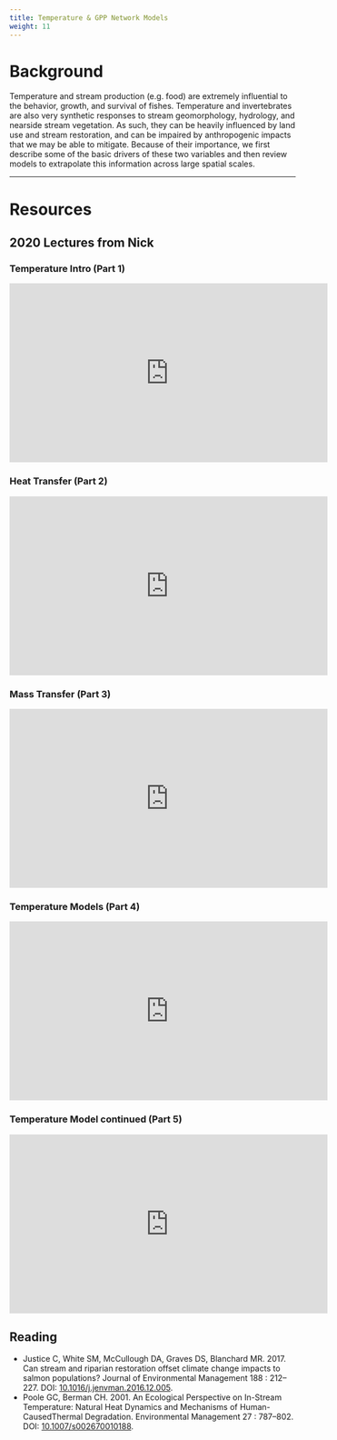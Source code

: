 ```yaml
---
title: Temperature & GPP Network Models
weight: 11
---
```


# Background

Temperature and stream production (e.g. food) are extremely influential to the behavior, growth, and survival of fishes.  Temperature and invertebrates are also very synthetic responses to stream geomorphology, hydrology, and nearside stream vegetation.  As such, they can be heavily influenced by land use and stream restoration, and can be impaired by anthropogenic impacts that we may be able to mitigate. Because of their importance, we first describe some of the basic drivers of these two variables and then review models to extrapolate this information across large spatial scales.  

------

# Resources

## 2020 Lectures from Nick
### Temperature Intro (Part 1)
<div class="responsive-embed">
<iframe width="560" height="315" src="https://www.youtube.com/embed/J37D3LipAL4" frameborder="0" allow="accelerometer; autoplay; encrypted-media; gyroscope; picture-in-picture" allowfullscreen></iframe>
</div>

### Heat Transfer (Part 2)
<div class="responsive-embed">
<iframe width="560" height="315" src="https://www.youtube.com/embed/M1AdZCFJ8gM" frameborder="0" allow="accelerometer; autoplay; encrypted-media; gyroscope; picture-in-picture" allowfullscreen></iframe>
</div>

### Mass Transfer (Part 3)
<div class="responsive-embed">
<iframe width="560" height="315" src="https://www.youtube.com/embed/z-MioX_-KfQ" frameborder="0" allow="accelerometer; autoplay; encrypted-media; gyroscope; picture-in-picture" allowfullscreen></iframe>
</div>

### Temperature Models (Part 4)
<div class="responsive-embed">
<iframe width="560" height="315" src="https://www.youtube.com/embed/aokPwPKSoVs" frameborder="0" allow="accelerometer; autoplay; encrypted-media; gyroscope; picture-in-picture" allowfullscreen></iframe>
</div>

### Temperature Model continued (Part 5)
<div class="responsive-embed">
<iframe width="560" height="315" src="https://www.youtube.com/embed/SLgZFEKfQO4" frameborder="0" allow="accelerometer; autoplay; encrypted-media; gyroscope; picture-in-picture" allowfullscreen></iframe>
</div>


## Reading

- <a href="https://s3-us-west-2.amazonaws.com/etalweb.joewheaton.org/Courses/Ecohydraulic/2020/Reading/Justice+etal+17+EnvirManage+riparian+restorati.pdf"><i class="fa fa-file-pdf-o" aria-hidden="true"></i></a> Justice C, White SM, McCullough DA, Graves DS, Blanchard MR. 2017. Can stream and riparian restoration offset climate change impacts to salmon populations?  Journal of Environmental Management 188 : 212–227. DOI: [10.1016/j.jenvman.2016.12.005](https://dx.doi.org/10.1016/j.jenvman.2016.12.005).
- <a href="https://s3-us-west-2.amazonaws.com/etalweb.joewheaton.org/Courses/Ecohydraulic/2020/Reading/Poole+Berman+EnvMang01.pdf"><i class="fa fa-file-pdf-o" aria-hidden="true"></i></a> Poole GC, Berman CH. 2001. An Ecological Perspective on In-Stream Temperature: Natural Heat Dynamics and Mechanisms of Human-CausedThermal Degradation. Environmental Management 27 : 787–802. DOI: [10.1007/s002670010188](https://dx.doi.org/10.1007/s002670010188).


